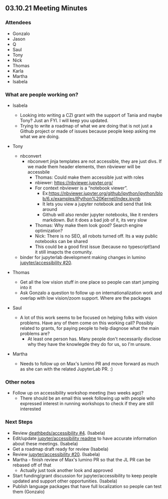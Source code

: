 ## 03.10.21 Meeting Minutes

### Attendees
* Gonzalo
* Jason
* Q
* Saul
* Tony
* Nick
* Thomas
* Karla
* Martha
* Isabela

### What are people working on?
- Isabela
    - Looking into writing a CZI grant with the support of Tania and maybe Tony? Just an FYI. I will keep you updated.
    - Trying to write a roadmap of what we are doing that is not just a Github project or made of issues because people keep asking me what we are doing.
- Tony
    - nbconvert
        - nbconvert jinja templates are not accessible, they are just divs. If we made them header elements, then nbviewer will be accessbile
            - Thomas: Could make them accessible just with roles
            - nbiewer: https://nbviewer.jupyter.org/
            - For context nbviewer is a “notebook viewer”.
                - Ex:https://nbviewer.jupyter.org/github/ipython/ipython/blob/6.x/examples/IPython%20Kernel/Index.ipynb
                - It lets you view a jupyter notebook and send that link around
                - Github will also render jupyter notebooks, like it renders markdown. But it does a bad job of it, its very slow
            - Thomas: Why make them look good? Search engine optimization?
            - Nick: There is no SEO, all robots turned off. Its a way public notebooks can be shared
            - This could be a good first issue (because no typescript!)and it still imapcts the comunity.
    - binder for jupyterlab development making changes in lumino [jupyter/accessibility #20](https://github.com/jupyter/accessibility/pull/20).
- Thomas
    - Get all the low vision stuff in one place so people can start jumping into it
    - Ask Gonzalo a question to follow up on internationalization work and overlap with low vision/zoom support. Where are the packages
        
- Saul
    - A lot of this work seems to be focused on helping folks with vision problems. Have any of them come on this working call? Possibly related to grants, for paying people to help diagnose what the main problems are?
        - At least one person has. Many people don't necessarily disclose why they have the knowlegde they do for us, so I'm unsure.

- Martha
    - Needs to follow up on Max's lumino PR and move forward as much as she can with the related JupyterLab PR. :)

### Other notes
- Follow up on accessibility workshop meeting (two weeks ago)?
    - There should be an email this week following up with people who expressed interest in running workshops to check if they are still interested

### Next Steps
- Review [deathbeds/accessibility #4](https://github.com/deathbeds/accessibility/pull/4). (Isabela)
- Edit/update [jupyter/accessibility readme](https://github.com/jupyter/accessibility/pull/24) to have accurate information about these meetings. (Isabela)
- Get a roadmap draft ready for review (Isabela)
- Review [jupyter/accessibility #20](https://github.com/jupyter/accessibility/pull/20). (Isabela)
- Martha - finish review of Max's lumino PR so that the JL PR can be rebased off of that
    - Actually just took another look and approved
- Start funding/grant discussion for jupyter/accessibility to keep people updated and support other opportunities. (Isabela)
- Publish language packages that have full  localization so people can test them (Gonzalo)